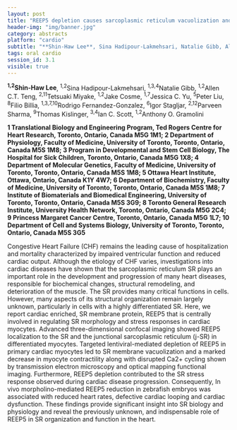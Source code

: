 ```yaml
---
layout: post
title: "REEP5 depletion causes sarcoplasmic reticulum vacuolization and cardiac functional defects"
header-img: "img/banner.jpg"
category: abstracts
platform: "cardio"
subtitle: "**Shin-Haw Lee**, Sina Hadipour-Lakmehsari, Natalie Gibb, Allen C.T. Teng, Tetsuaki Miyake, Jake Cosme, Jessica C. Yu, Peter Liu, Filio Billia, Rodrigo Fernandez-Gonzalez, Igor Stagljar, Parveen Sharma, Thomas Kislinger, Ian C. Scott, Anthony O. Gramolini"
tags: oral cardio
session_id: 3.1
visible: true
---
```

**<sup>1,2</sup>Shin-Haw Lee**, <sup>1,2</sup>Sina Hadipour-Lakmehsari, <sup>1,3,4</sup>Natalie Gibb, <sup>1,2</sup>Allen C.T. Teng, <sup>2,11</sup>Tetsuaki Miyake, <sup>1,2</sup>Jake Cosme, <sup>1,7</sup>Jessica C. Yu, <sup>5</sup>Peter Liu, <sup>8</sup>Filio Billia, <sup>1,3,7,10</sup>Rodrigo Fernandez-Gonzalez, <sup>6</sup>Igor Stagljar, <sup>2,12</sup>Parveen Sharma, <sup>9</sup>Thomas Kislinger, <sup>3,4</sup>Ian C. Scott, <sup>1,2</sup>Anthony O. Gramolini

__1 Translational Biology and Engineering Program, Ted Rogers Centre for Heart Research, Toronto, Ontario, Canada M5G 1M1; 2 Department of Physiology, Faculty of Medicine, University of Toronto, Toronto, Ontario, Canada M5S 1M8; 3 Program in Developmental and Stem Cell Biology, The Hospital for Sick Children, Toronto, Ontario, Canada M5G 1X8; 4 Department of Molecular Genetics, Faculty of Medicine, University of Toronto, Toronto, Ontario, Canada M5S 1M8; 5 Ottawa Heart Institute, Ottawa, Ontario, Canada K1Y 4W7; 6 Department of Biochemistry, Faculty of Medicine, University of Toronto, Toronto, Ontario, Canada M5S 1M8; 7 Institute of Biomaterials and Biomedical Engineering, University of Toronto, Toronto, Ontario, Canada M5S 3G9; 8 Toronto General Research Institute, University Health Network, Toronto, Ontario, Canada M5G 2C4; 9 Princess Margaret Cancer Centre, Toronto, Ontario, Canada M5G 1L7; 10 Department of Cell and Systems Biology, University of Toronto, Toronto, Ontario, Canada M5S 3G5__

Congestive Heart Failure (CHF) remains the leading cause of hospitalization and mortality characterized by impaired ventricular function and reduced cardiac output. Although the etiology of CHF varies, investigations into cardiac diseases have shown that the sarcoplasmic reticulum SR plays an important role in the development and progression of many heart diseases, responsible for biochemical changes, structural remodeling, and deterioration of the muscle. The SR provides many critical functions in cells. However, many aspects of its structural organization remain largely unknown, particularly in cells with a highly differentiated SR. Here, we report cardiac enriched, SR membrane protein, REEP5 that is centrally involved in regulating SR morphology and stress responses in cardiac myocytes. Advanced three-dimensional confocal imaging showed REEP5 localization to the SR and the junctional sarcoplasmic reticulum (j-SR) in differentiated myocytes. Targeted lentiviral-mediated depletion of REEP5 in primary cardiac myocytes led to SR membrane vacuolization and a marked decrease in myocyte contractility along with disrupted Ca2+ cycling shown by transmission electron microscopy and optical mapping functional imaging. Furthermore, REEP5 depletion contributed to the SR stress response observed during cardiac disease progression. Consequently, In vivo morpholino-mediated REEP5 reduction in zebrafish embryos was associated with reduced heart rates, defective cardiac looping and cardiac dysfunction. These findings provide significant insight into SR biology and physiology and reveal the previously unknown, and indispensable role of REEP5 in SR organization and function in the heart.